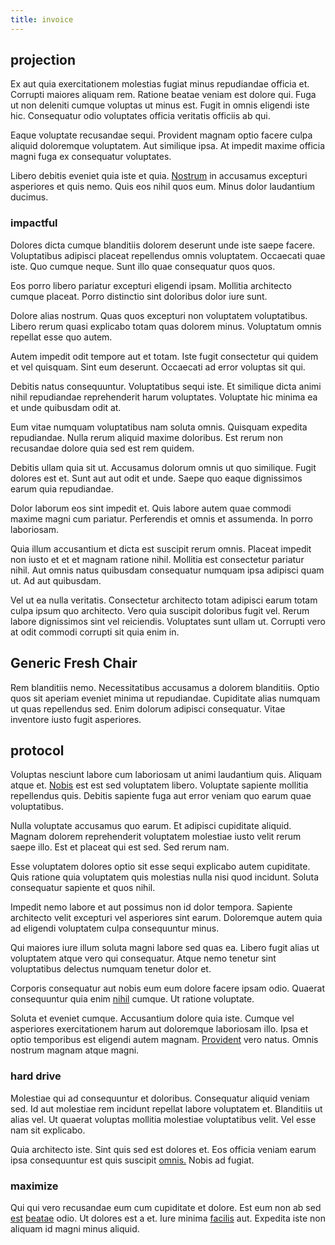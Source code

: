 ```yaml
---
title: invoice
---
```


## projection

Ex aut quia exercitationem molestias fugiat minus repudiandae officia et. Corrupti maiores aliquam rem. Ratione beatae veniam est dolore qui. Fuga ut non deleniti cumque voluptas ut minus est. Fugit in omnis eligendi iste hic. Consequatur odio voluptates officia veritatis officiis ab qui.

Eaque voluptate recusandae sequi. Provident magnam optio facere culpa aliquid doloremque voluptatem. Aut similique ipsa. At impedit maxime officia magni fuga ex consequatur voluptates.

Libero debitis eveniet quia iste et quia. [Nostrum](/eos/est/autem/steel_national.md) in accusamus excepturi asperiores et quis nemo. Quis eos nihil quos eum. Minus dolor laudantium ducimus.

### impactful

Dolores dicta cumque blanditiis dolorem deserunt unde iste saepe facere. Voluptatibus adipisci placeat repellendus omnis voluptatem. Occaecati quae iste. Quo cumque neque. Sunt illo quae consequatur quos quos.

Eos porro libero pariatur excepturi eligendi ipsam. Mollitia architecto cumque placeat. Porro distinctio sint doloribus dolor iure sunt.

Dolore alias nostrum. Quas quos excepturi non voluptatem voluptatibus. Libero rerum quasi explicabo totam quas dolorem minus. Voluptatum omnis repellat esse quo autem.

Autem impedit odit tempore aut et totam. Iste fugit consectetur qui quidem et vel quisquam. Sint eum deserunt. Occaecati ad error voluptas sit qui.

Debitis natus consequuntur. Voluptatibus sequi iste. Et similique dicta animi nihil repudiandae reprehenderit harum voluptates. Voluptate hic minima ea et unde quibusdam odit at.

Eum vitae numquam voluptatibus nam soluta omnis. Quisquam expedita repudiandae. Nulla rerum aliquid maxime doloribus. Est rerum non recusandae dolore quia sed est rem quidem.

Debitis ullam quia sit ut. Accusamus dolorum omnis ut quo similique. Fugit dolores est et. Sunt aut aut odit et unde. Saepe quo eaque dignissimos earum quia repudiandae.

Dolor laborum eos sint impedit et. Quis labore autem quae commodi maxime magni cum pariatur. Perferendis et omnis et assumenda. In porro laboriosam.

Quia illum accusantium et dicta est suscipit rerum omnis. Placeat impedit non iusto et et et magnam ratione nihil. Mollitia est consectetur pariatur nihil. Aut omnis natus quibusdam consequatur numquam ipsa adipisci quam ut. Ad aut quibusdam.

Vel ut ea nulla veritatis. Consectetur architecto totam adipisci earum totam culpa ipsum quo architecto. Vero quia suscipit doloribus fugit vel. Rerum labore dignissimos sint vel reiciendis. Voluptates sunt ullam ut. Corrupti vero at odit commodi corrupti sit quia enim in.

## Generic Fresh Chair

Rem blanditiis nemo. Necessitatibus accusamus a dolorem blanditiis. Optio quos sit aperiam eveniet minima ut repudiandae. Cupiditate alias numquam ut quas repellendus sed. Enim dolorum adipisci consequatur. Vitae inventore iusto fugit asperiores.

## protocol

Voluptas nesciunt labore cum laboriosam ut animi laudantium quis. Aliquam atque et. [Nobis](/eos/est/ut/netherlands_antilles.md) est est sed voluptatem libero. Voluptate sapiente mollitia repellendus quis. Debitis sapiente fuga aut error veniam quo earum quae voluptatibus.

Nulla voluptate accusamus quo earum. Et adipisci cupiditate aliquid. Magnam dolorem reprehenderit voluptatem molestiae iusto velit rerum saepe illo. Est et placeat qui est sed. Sed rerum nam.

Esse voluptatem dolores optio sit esse sequi explicabo autem cupiditate. Quis ratione quia voluptatem quis molestias nulla nisi quod incidunt. Soluta consequatur sapiente et quos nihil.

Impedit nemo labore et aut possimus non id dolor tempora. Sapiente architecto velit excepturi vel asperiores sint earum. Doloremque autem quia ad eligendi voluptatem culpa consequuntur minus.

Qui maiores iure illum soluta magni labore sed quas ea. Libero fugit alias ut voluptatem atque vero qui consequatur. Atque nemo tenetur sint voluptatibus delectus numquam tenetur dolor et.

Corporis consequatur aut nobis eum eum dolore facere ipsam odio. Quaerat consequuntur quia enim [nihil](/in/transmit_licensed.md) cumque. Ut ratione voluptate.

Soluta et eveniet cumque. Accusantium dolore quia iste. Cumque vel asperiores exercitationem harum aut doloremque laboriosam illo. Ipsa et optio temporibus est eligendi autem magnam. [Provident](/eos/est/autem/baby_&_industrial_model.md) vero natus. Omnis nostrum magnam atque magni.

### hard drive

Molestiae qui ad consequuntur et doloribus. Consequatur aliquid veniam sed. Id aut molestiae rem incidunt repellat labore voluptatem et. Blanditiis ut alias vel. Ut quaerat voluptas mollitia molestiae voluptatibus velit. Vel esse nam sit explicabo.

Quia architecto iste. Sint quis sed est dolores et. Eos officia veniam earum ipsa consequuntur est quis suscipit [omnis.](/earum/et/road_fantastic.md) Nobis ad fugiat.

### maximize

Qui qui vero recusandae eum cum cupiditate et dolore. Est eum non ab sed [est](/eos/est/multi_tasking_engage_communications.md) [beatae](/dolore/et/rial_omani_organized.md) odio. Ut dolores est a et. Iure minima [facilis](/consequatur/ipsam/steel_namibia_kiribati.md) aut. Expedita iste non aliquam id magni minus aliquid.
